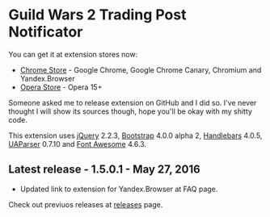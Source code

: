 # Guild Wars 2 Trading Post Notificator
You can get it at extension stores now:
* [Chrome Store](https://chrome.google.com/webstore/detail/fmfminppfcknlpekeffahpnpfahmhojk) - Google Chrome, Google Chrome Canary, Chromium and Yandex.Browser
* [Opera Store](https://addons.opera.com/extensions/details/guild-wars-2tm-trading-post-notificator/) - Opera 15+

Someone asked me to release extension on GitHub and I did so. I've never thought I will show its sources though, hope you'll be okay with my shitty code.

This extension uses [jQuery](https://jquery.com/) 2.2.3, [Bootstrap](http://getbootstrap.com/) 4.0.0 alpha 2, [Handlebars](http://handlebarsjs.com/) 4.0.5, [UAParser](https://github.com/faisalman/ua-parser-js) 0.7.10 and [Font Awesome](http://fontawesome.io/) 4.6.3.

## Latest release - 1.5.0.1 - May 27, 2016
* Updated link to extension for Yandex.Browser at FAQ page.

Check out previuos releases at [releases](https://github.com/terron-kun/tp-notificator/releases) page.
